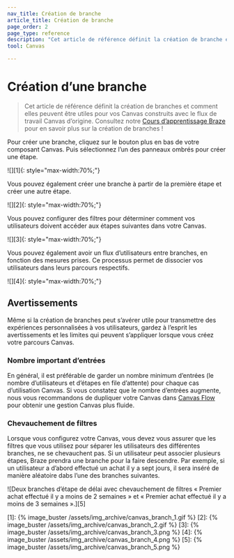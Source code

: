 ```yaml
---
nav_title: Création de branche
article_title: Création de branche
page_order: 2
page_type: reference
description: "Cet article de référence définit la création de branche et comment elle peut être utile pour vos Canvas."
tool: Canvas

---
```


# Création d’une branche

> Cet article de référence définit la création de branches et comment elles peuvent être utiles pour vos Canvas construits avec le flux de travail Canvas d’origine. Consultez notre [Cours d’apprentissage Braze](https://learning.braze.com/canvas-course) pour en savoir plus sur la création de branches !

Pour créer une branche, cliquez sur le bouton plus <i class="fas fa-plus-circle"></i> en bas de votre composant Canvas. Puis sélectionnez l’un des panneaux ombrés pour créer une étape.

![][1]{: style="max-width:70%;"}

Vous pouvez également créer une branche à partir de la première étape et créer une autre étape.

![][2]{: style="max-width:70%;"}

Vous pouvez configurer des filtres pour déterminer comment vos utilisateurs doivent accéder aux étapes suivantes dans votre Canvas.

![][3]{: style="max-width:70%;"}

Vous pouvez également avoir un flux d’utilisateurs entre branches, en fonction des mesures prises. Ce processus permet de dissocier vos utilisateurs dans leurs parcours respectifs. 

![][4]{: style="max-width:70%;"}

## Avertissements

Même si la création de branches peut s’avérer utile pour transmettre des expériences personnalisées à vos utilisateurs, gardez à l’esprit les avertissements et les limites qui peuvent s’appliquer lorsque vous créez votre parcours Canvas.

### Nombre important d’entrées

En général, il est préférable de garder un nombre minimum d’entrées (le nombre d’utilisateurs et d’étapes en file d’attente) pour chaque cas d’utilisation Canvas. Si vous constatez que le nombre d’entrées augmente, nous vous recommandons de dupliquer votre Canvas dans [Canvas Flow]({{site.baseurl}}/user_guide/engagement_tools/canvas/managing_canvases/cloning_canvases/) pour obtenir une gestion Canvas plus fluide.

### Chevauchement de filtres

Lorsque vous configurez votre Canvas, vous devez vous assurer que les filtres que vous utilisez pour séparer les utilisateurs des différentes branches, ne se chevauchent pas. Si un utilisateur peut associer plusieurs étapes, Braze prendra une branche pour la faire descendre. Par exemple, si un utilisateur a d’abord effectué un achat il y a sept jours, il sera inséré de manière aléatoire dabs l’une des branches suivantes.

![Deux branches d’étape de délai avec chevauchement de filtres « Premier achat effectué il y a moins de 2 semaines » et « Premier achat effectué il y a moins de 3 semaines ».][5]

[1]: {% image_buster /assets/img_archive/canvas_branch_1.gif %}
[2]: {% image_buster /assets/img_archive/canvas_branch_2.gif %}
[3]: {% image_buster /assets/img_archive/canvas_branch_3.png %}
[4]: {% image_buster /assets/img_archive/canvas_branch_4.png %}
[5]: {% image_buster /assets/img_archive/canvas_branch_5.png %}